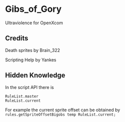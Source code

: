 # Gibs_of_Gory

Ultraviolence for OpenXcom

## Credits

Death sprites by Brain_322

Scripting Help by Yankes


## Hidden Knowledge

In the script API there is 
```
RuleList.master
RuleList.current
```

For example the current sprite offset can be obtained by
`rules.getSpriteOffsetBigobs temp RuleList.current;`